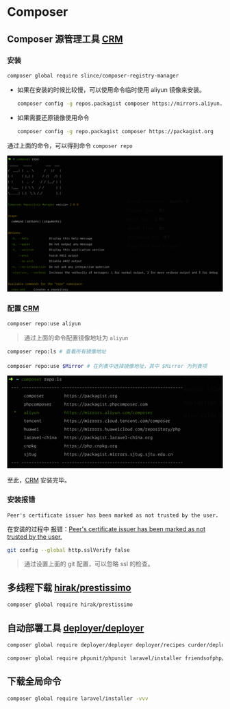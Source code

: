 # Composer

## Composer 源管理工具 [CRM](https://github.com/slince/composer-registry-manager)

### 安装

```bash
composer global require slince/composer-registry-manager
```

- 如果在安装的时候比较慢，可以使用命令临时使用 aliyun 镜像来安装。
    ```bash
    composer config -g repos.packagist composer https://mirrors.aliyun.com/composer
    ```

- 如果需要还原镜像使用命令
  ```bash
  composer config -g repo.packagist composer https://packagist.org
  ```

通过上面的命令，可以得到命令 `composer repo`

![](images/composer/repository-manager-info.png)

### 配置 [CRM](https://github.com/slince/composer-registry-manager)

```bash
composer repo:use aliyun
```

> 通过上面的命令配置镜像地址为 `aliyun`

```bash
composer repo:ls # 查看所有镜像地址

composer repo:use $Mirror # 在列表中选择镜像地址，其中 $Mirror 为列表项
```

![](images/composer/repository-manager-select-aliyun.png)

至此，[CRM](https://github.com/slince/composer-registry-manager) 安装完毕。

### 安装报错

```
Peer's certificate issuer has been marked as not trusted by the user.
```

在安装的过程中 报错：[Peer's certificate issuer has been marked as not trusted by the user.](https://discuss.devopscube.com/t/solved-git-github-peers-certificate-issuer-has-been-marked-as-not-trusted-by-the-user/474)

```bash
git config --global http.sslVerify false
```

> 通过设置上面的 git 配置，可以忽略 ssl 的检查。

## 多线程下载 [hirak/prestissimo](https://github.com/hirak/prestissimo)

```bash
composer global require hirak/prestissimo
```

## 自动部署工具 [deployer/deployer](https://github.com/deployphp/deployer)

```bash
composer global require deployer/deployer deployer/recipes curder/deployphp-recipes --no-progress --profile --prefer-dist
```

```bash
composer global require phpunit/phpunit laravel/installer friendsofphp/php-cs-fixer squizlabs/php_codesniffer --no-progress --profile --prefer-dist
```

## 下载全局命令

```bash
composer global require laravel/installer -vvv
```
